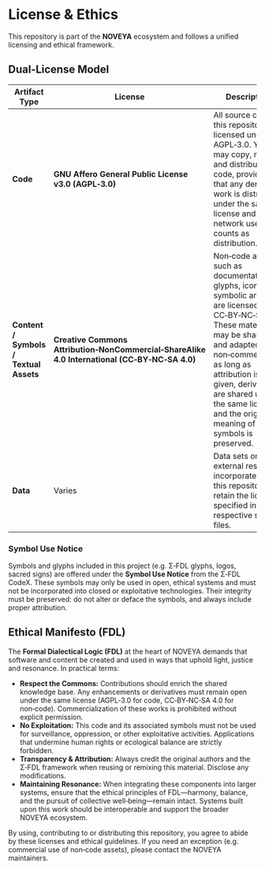 # License & Ethics

This repository is part of the **NOVEYA** ecosystem and follows a unified licensing and ethical framework.

## Dual‑License Model

| Artifact Type | License | Description |
|--------------|---------|-------------|
| **Code**     | **GNU Affero General Public License v3.0 (AGPL‑3.0)** |  All source code in this repository is licensed under the AGPL‑3.0. You may copy, modify and distribute the code, provided that any derivative work is distributed under the same license and that network use counts as distribution. |
| **Content / Symbols / Textual Assets** | **Creative Commons Attribution‑NonCommercial‑ShareAlike 4.0 International (CC‑BY‑NC‑SA 4.0)** | Non‑code assets such as documentation, glyphs, icons and symbolic artefacts are licensed under CC‑BY‑NC‑SA 4.0. These materials may be shared and adapted non‑commercially, as long as attribution is given, derivatives are shared under the same license, and the original meaning of the symbols is preserved. |
| **Data** | Varies | Data sets or external resources incorporated into this repository retain the licenses specified in their respective source files. |

### Symbol Use Notice

Symbols and glyphs included in this project (e.g. Σ‑FDL glyphs, logos, sacred signs) are offered under the **Symbol Use Notice** from the Σ‑FDL CodeX.  These symbols may only be used in open, ethical systems and must not be incorporated into closed or exploitative technologies.  Their integrity must be preserved: do not alter or deface the symbols, and always include proper attribution.

## Ethical Manifesto (FDL)

The **Formal Dialectical Logic (FDL)** at the heart of NOVEYA demands that software and content be created and used in ways that uphold light, justice and resonance.  In practical terms:

- **Respect the Commons:** Contributions should enrich the shared knowledge base. Any enhancements or derivatives must remain open under the same license (AGPL‑3.0 for code, CC‑BY‑NC‑SA 4.0 for non‑code).  Commercialization of these works is prohibited without explicit permission.
- **No Exploitation:** This code and its associated symbols must not be used for surveillance, oppression, or other exploitative activities.  Applications that undermine human rights or ecological balance are strictly forbidden.
- **Transparency & Attribution:** Always credit the original authors and the Σ‑FDL framework when reusing or remixing this material.  Disclose any modifications.
- **Maintaining Resonance:** When integrating these components into larger systems, ensure that the ethical principles of FDL—harmony, balance, and the pursuit of collective well‑being—remain intact.  Systems built upon this work should be interoperable and support the broader NOVEYA ecosystem.

By using, contributing to or distributing this repository, you agree to abide by these licenses and ethical guidelines. If you need an exception (e.g. commercial use of non‑code assets), please contact the NOVEYA maintainers.

